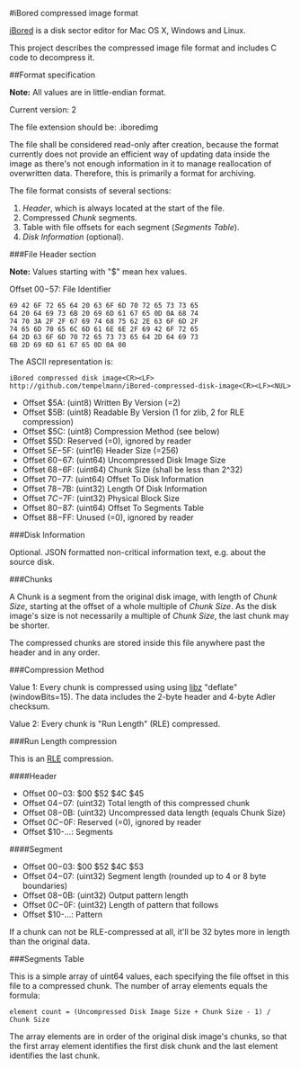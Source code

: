 #iBored compressed image format

[iBored](http://apps.tempel.org/iBored/) is a disk sector editor for Mac OS X, Windows and Linux.

This project describes the compressed image file format and includes C code to decompress it.

##Format specification

**Note:** All values are in little-endian format.

Current version: 2

The file extension should be: .iboredimg

The file shall be considered read-only after creation, because the format currently does not provide an efficient way of updating data inside the image as there's not enough information in it to manage reallocation of overwritten data. Therefore, this is primarily a format for archiving.

The file format consists of several sections:

1. *Header*, which is always located at the start of the file.
2. Compressed *Chunk* segments.
3. Table with file offsets for each segment (*Segments Table*).
4. *Disk Information* (optional).

###File Header section

**Note:** Values starting with "$" mean hex values.

Offset $00-$57: File Identifier

	69 42 6F 72 65 64 20 63 6F 6D 70 72 65 73 73 65	64 20 64 69 73 6B 20 69 6D 61 67 65 0D 0A 68 74	74 70 3A 2F 2F 67 69 74 68 75 62 2E 63 6F 6D 2F	74 65 6D 70 65 6C 6D 61 6E 6E 2F 69 42 6F 72 65	64 2D 63 6F 6D 70 72 65 73 73 65 64 2D 64 69 73	6B 2D 69 6D 61 67 65 0D 0A 00 
The ASCII representation is:
	iBored compressed disk image<CR><LF>
	http://github.com/tempelmann/iBored-compressed-disk-image<CR><LF><NUL>

* Offset $5A: (uint8) Written By Version (=2)
* Offset $5B: (uint8) Readable By Version (1 for zlib, 2 for RLE compression)
* Offset $5C: (uint8) Compression Method (see below)
* Offset $5D: Reserved (=0), ignored by reader
* Offset $5E-$5F: (uint16) Header Size (=256)
* Offset $60-$67: (uint64) Uncompressed Disk Image Size
* Offset $68-$6F: (uint64) Chunk Size (shall be less than 2^32)
* Offset $70-$77: (uint64) Offset To Disk Information
* Offset $78-$7B: (uint32) Length Of Disk Information
* Offset $7C-$7F: (uint32) Physical Block Size
* Offset $80-$87: (uint64) Offset To Segments Table
* Offset $88-$FF: Unused (=0), ignored by reader

###Disk Information

Optional. JSON formatted non-critical information text, e.g. about the source disk.

###Chunks

A Chunk is a segment from the original disk image, with length of *Chunk Size*, starting at the offset of a whole multiple of *Chunk Size*. As the disk image's size is not necessarily a multiple of *Chunk Size*, the last chunk may be shorter.

The compressed chunks are stored inside this file anywhere past the header and in any order.

###Compression Method

Value 1: Every chunk is compressed using using [libz](http://libz.net/) "deflate" (windowBits=15). The data includes the 2-byte header and 4-byte Adler checksum.

Value 2: Every chunk is "Run Length" (RLE) compressed.

###Run Length compression

This is an [RLE](https://en.wikipedia.org/wiki/Run-length_encoding) compression.

####Header

* Offset $00-$03: $00 $52 $4C $45
* Offset $04-$07: (uint32) Total length of this compressed chunk
* Offset $08-$0B: (uint32) Uncompressed data length (equals Chunk Size)
* Offset $0C-$0F: Reserved (=0), ignored by reader
* Offset $10-...: Segments

####Segment

* Offset $00-$03: $00 $52 $4C $53
* Offset $04-$07: (uint32) Segment length (rounded up to 4 or 8 byte boundaries)
* Offset $08-$0B: (uint32) Output pattern length
* Offset $0C-$0F: (uint32) Length of pattern that follows
* Offset $10-...: Pattern

If a chunk can not be RLE-compressed at all, it'll be 32 bytes more in length than the original data.

###Segments Table

This is a simple array of uint64 values, each specifying the file offset in this file to a compressed chunk. The number of array elements equals the formula:

	element count = (Uncompressed Disk Image Size + Chunk Size - 1) / Chunk Size

The array elements are in order of the original disk image's chunks, so that the first array element identifies the first disk chunk and the last element identifies the last chunk.
